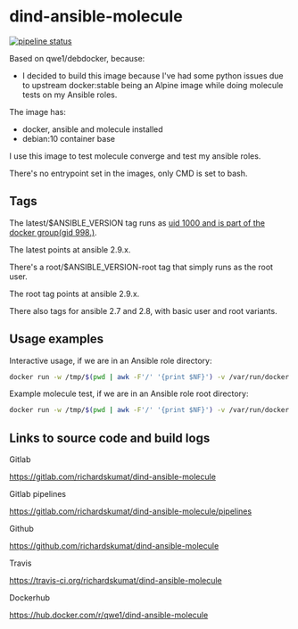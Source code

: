 # dind-ansible-molecule

[![pipeline status](https://gitlab.com/richardskumat/dind-ansible-molecule/badges/master/pipeline.svg)](https://gitlab.com/richardskumat/dind-ansible-molecule/commits/master)

Based on qwe1/debdocker, because:

- I decided to build this image because I've had some python issues due to upstream
docker:stable being an Alpine image while doing molecule tests
on my Ansible roles.

The image has:

- docker, ansible and molecule installed
- debian:10 container base

I use this image to test molecule converge and test my ansible roles.

There's no entrypoint set in the images, only CMD
is set to bash.

## Tags

The latest/$ANSIBLE_VERSION tag runs as [uid 1000 and is part of the docker group(gid 998.)](https://gitlab.com/richardskumat/dind-ansible-molecule/-/blob/master/Dockerfile).

The latest points at ansible 2.9.x.

There's a root/$ANSIBLE_VERSION-root tag that simply runs as the root user.

The root tag points at ansible 2.9.x.

There also tags for ansible 2.7 and 2.8, with basic user and root variants.

## Usage examples

Interactive usage, if we are in an Ansible role directory:

```bash
docker run -w /tmp/$(pwd | awk -F'/' '{print $NF}') -v /var/run/docker.sock:/var/run/docker.sock -v $PWD:/tmp/$(pwd | awk -F'/' '{print $NF}') --rm -ti qwe1/dind-ansible-molecule bash
```

Example molecule test, if we are in an Ansible role root directory:

```bash
docker run -w /tmp/$(pwd | awk -F'/' '{print $NF}') -v /var/run/docker.sock:/var/run/docker.sock -v $PWD:/tmp/$(pwd | awk -F'/' '{print $NF}') --rm -ti qwe1/dind-ansible-molecule molecule test
```

## Links to source code and build logs

Gitlab

https://gitlab.com/richardskumat/dind-ansible-molecule

Gitlab pipelines

https://gitlab.com/richardskumat/dind-ansible-molecule/pipelines

Github

https://github.com/richardskumat/dind-ansible-molecule

Travis

https://travis-ci.org/richardskumat/dind-ansible-molecule

Dockerhub

https://hub.docker.com/r/qwe1/dind-ansible-molecule